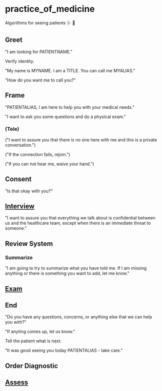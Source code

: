 # practice_of_medicine

Algorithms for seeing patients :stethoscope: :bust_in_silhouette:

## Greet

"I am looking for PATIENTNAME."

Verify identity.

"My name is MYNAME. I am a TITLE. You can call me MYALIAS."

"How do you want me to call you?"

## Frame

"PATIENTALIAS, I am here to help you with your medical needs."

"I want to ask you some questions and do a physical exam."

### (Tele)

("I want to assure you that there is no one here with me and this is a private conversation.")

("If the connection fails, rejoin.")

("If you can not hear me, waive your hand.")

## Consent

"Is that okay with you?"

## [Interview](1.interview.md)

"I want to assure you that everything we talk about is confidential between us and the healthcare team, except when there is an immediate threat to someone."

## Review System

### Summarize

"I am going to try to summarize what you have told me. If I am missing anything or there is something you want to add, let me know."

## [Exam](2.exam.md)

## End

"Do you have any questions, concerns, or anything else that we can help you with?"

"If anyting comes up, let us know."

Tell the patient what is next.

"It was good seeing you today PATIENTALIAS - take care."

## Order Diagnostic

## [Assess](3.assess.md)
